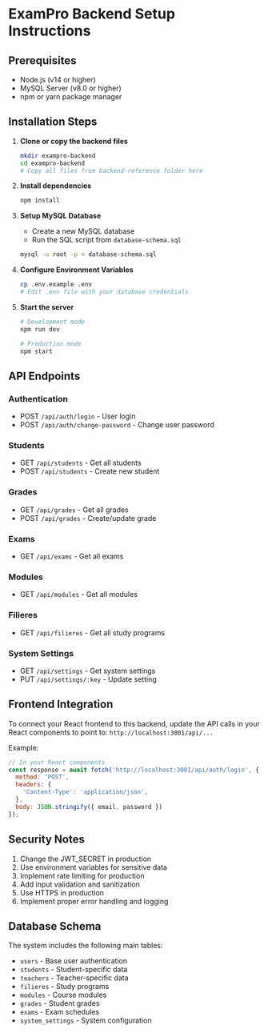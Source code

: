 
# ExamPro Backend Setup Instructions

## Prerequisites
- Node.js (v14 or higher)
- MySQL Server (v8.0 or higher)
- npm or yarn package manager

## Installation Steps

1. **Clone or copy the backend files**
   ```bash
   mkdir exampro-backend
   cd exampro-backend
   # Copy all files from backend-reference folder here
   ```

2. **Install dependencies**
   ```bash
   npm install
   ```

3. **Setup MySQL Database**
   - Create a new MySQL database
   - Run the SQL script from `database-schema.sql`
   ```bash
   mysql -u root -p < database-schema.sql
   ```

4. **Configure Environment Variables**
   ```bash
   cp .env.example .env
   # Edit .env file with your database credentials
   ```

5. **Start the server**
   ```bash
   # Development mode
   npm run dev
   
   # Production mode
   npm start
   ```

## API Endpoints

### Authentication
- POST `/api/auth/login` - User login
- POST `/api/auth/change-password` - Change user password

### Students
- GET `/api/students` - Get all students
- POST `/api/students` - Create new student

### Grades
- GET `/api/grades` - Get all grades
- POST `/api/grades` - Create/update grade

### Exams
- GET `/api/exams` - Get all exams

### Modules
- GET `/api/modules` - Get all modules

### Filieres
- GET `/api/filieres` - Get all study programs

### System Settings
- GET `/api/settings` - Get system settings
- PUT `/api/settings/:key` - Update setting

## Frontend Integration

To connect your React frontend to this backend, update the API calls in your React components to point to:
`http://localhost:3001/api/...`

Example:
```javascript
// In your React components
const response = await fetch('http://localhost:3001/api/auth/login', {
  method: 'POST',
  headers: {
    'Content-Type': 'application/json',
  },
  body: JSON.stringify({ email, password })
});
```

## Security Notes

1. Change the JWT_SECRET in production
2. Use environment variables for sensitive data
3. Implement rate limiting for production
4. Add input validation and sanitization
5. Use HTTPS in production
6. Implement proper error handling and logging

## Database Schema

The system includes the following main tables:
- `users` - Base user authentication
- `students` - Student-specific data
- `teachers` - Teacher-specific data
- `filieres` - Study programs
- `modules` - Course modules
- `grades` - Student grades
- `exams` - Exam schedules
- `system_settings` - System configuration
